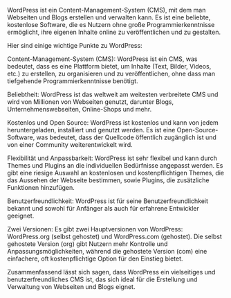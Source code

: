 WordPress ist ein Content-Management-System (CMS), mit dem man Webseiten und Blogs erstellen und verwalten kann. Es ist eine beliebte, kostenlose Software, die es Nutzern ohne große Programmierkenntnisse ermöglicht, ihre eigenen Inhalte online zu veröffentlichen und zu gestalten. 

Hier sind einige wichtige Punkte zu WordPress:

Content-Management-System (CMS):
WordPress ist ein CMS, was bedeutet, dass es eine Plattform bietet, um Inhalte (Text, Bilder, Videos, etc.) zu erstellen, zu organisieren und zu veröffentlichen, ohne dass man tiefgehende Programmierkenntnisse benötigt. 

Beliebtheit:
WordPress ist das weltweit am weitesten verbreitete CMS und wird von Millionen von Webseiten genutzt, darunter Blogs, Unternehmenswebseiten, Online-Shops und mehr. 

Kostenlos und Open Source:
WordPress ist kostenlos und kann von jedem heruntergeladen, installiert und genutzt werden. Es ist eine Open-Source-Software, was bedeutet, dass der Quellcode öffentlich zugänglich ist und von einer Community weiterentwickelt wird. 

Flexibilität und Anpassbarkeit:
WordPress ist sehr flexibel und kann durch Themes und Plugins an die individuellen Bedürfnisse angepasst werden. Es gibt eine riesige Auswahl an kostenlosen und kostenpflichtigen Themes, die das Aussehen der Webseite bestimmen, sowie Plugins, die zusätzliche Funktionen hinzufügen. 

Benutzerfreundlichkeit:
WordPress ist für seine Benutzerfreundlichkeit bekannt und sowohl für Anfänger als auch für erfahrene Entwickler geeignet. 

Zwei Versionen:
Es gibt zwei Hauptversionen von WordPress: WordPress.org (selbst gehostet) und WordPress.com (gehostet). Die selbst gehostete Version (org) gibt Nutzern mehr Kontrolle und Anpassungsmöglichkeiten, während die gehostete Version (com) eine einfachere, oft kostenpflichtige Option für den Einstieg bietet. 

Zusammenfassend lässt sich sagen, dass WordPress ein vielseitiges und benutzerfreundliches CMS ist, das sich ideal für die Erstellung und Verwaltung von Webseiten und Blogs eignet. 